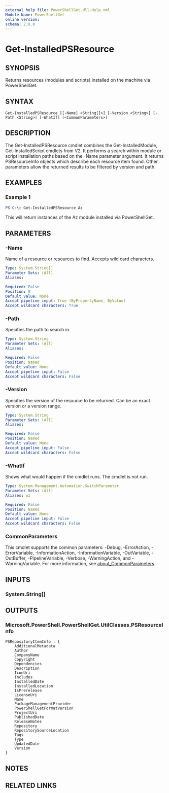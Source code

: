 ```yaml
---
external help file: PowerShellGet.dll-Help.xml
Module Name: PowerShellGet
online version:
schema: 2.0.0
---
```


# Get-InstalledPSResource

## SYNOPSIS
Returns resources (modules and scripts) installed on the machine via PowerShellGet.

## SYNTAX

```
Get-InstalledPSResource [[-Name] <String[]>] [-Version <String>] [-Path <String>] [-WhatIf] [<CommonParameters>]
```

## DESCRIPTION
The Get-InstalledPSResource cmdlet combines the Get-InstalledModule, Get-InstalledScript cmdlets from V2. It performs a search within module or script installation paths based on the -Name parameter argument. It returns PSResourceInfo objects which describe each resource item found. Other parameters allow the returned results to be filtered by version and path.

## EXAMPLES

### Example 1
```powershell
PS C:\> Get-InstalledPSResource Az
```

This will return instances of the Az module installed via PowerShellGet.

## PARAMETERS

### -Name
Name of a resource or resources to find. Accepts wild card characters.

```yaml
Type: System.String[]
Parameter Sets: (All)
Aliases:

Required: False
Position: 0
Default value: None
Accept pipeline input: True (ByPropertyName, ByValue)
Accept wildcard characters: True
```

### -Path
Specifies the path to search in.

```yaml
Type: System.String
Parameter Sets: (All)
Aliases:

Required: False
Position: Named
Default value: None
Accept pipeline input: False
Accept wildcard characters: False
```

### -Version
Specifies the version of the resource to be returned. Can be an exact version or a version range.

```yaml
Type: System.String
Parameter Sets: (All)
Aliases:

Required: False
Position: Named
Default value: None
Accept pipeline input: False
Accept wildcard characters: False
```

### -WhatIf
Shows what would happen if the cmdlet runs.
The cmdlet is not run.

```yaml
Type: System.Management.Automation.SwitchParameter
Parameter Sets: (All)
Aliases: wi

Required: False
Position: Named
Default value: None
Accept pipeline input: False
Accept wildcard characters: False
```

### CommonParameters
This cmdlet supports the common parameters: -Debug, -ErrorAction, -ErrorVariable, -InformationAction, -InformationVariable, -OutVariable, -OutBuffer, -PipelineVariable, -Verbose, -WarningAction, and -WarningVariable. For more information, see [about_CommonParameters](https://go.microsoft.com/fwlink/?LinkID=113216).

## INPUTS

### System.String[]

## OUTPUTS

### Microsoft.PowerShell.PowerShellGet.UtilClasses.PSResourceInfo
```
PSRepositoryItemInfo : {
    AdditionalMetadata
    Author
    CompanyName
    Copyright
    Dependencies
    Description
    IconUri
    Includes
    InstalledDate
    InstalledLocation
    IsPrerelease
    LicenseUri
    Name
    PackageManagementProvider
    PowerShellGetFormatVersion
    ProjectUri
    PublishedDate
    ReleaseNotes
    Repository
    RepositorySourceLocation
    Tags
    Type
    UpdatedDate
    Version
}
```

## NOTES

## RELATED LINKS

